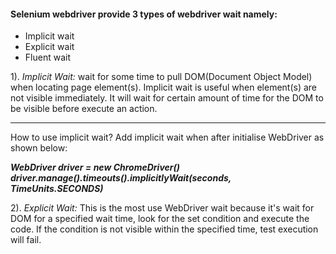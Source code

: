 #### Selenium webdriver provide 3 types of webdriver wait namely:
- Implicit wait
- Explicit wait
- Fluent wait

1). **Implicit Wait*:* wait for some time to pull DOM(Document Object Model) when locating page element(s). Implicit wait is useful when element(s) are not visible immediately.
It will wait for certain amount of time for the DOM to be visible before execute an action. 

****

How to use implicit wait?
Add implicit wait when after initialise WebDriver as shown below:

***WebDriver driver = new ChromeDriver()***
***driver.manage().timeouts().implicitlyWait(seconds, TimeUnits.SECONDS)***

2). **Explicit Wait*:* This is the most use WebDriver wait because it's wait for DOM for a specified wait time, look for the set condition and execute the code.
If the condition is not visible within the specified time, test execution will fail.
